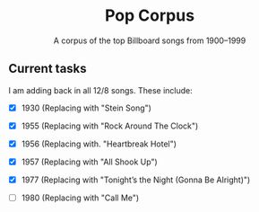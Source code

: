 <div align="center">
<h1>Pop Corpus</h1>
<p>A corpus of the top Billboard songs from 1900–1999</p>
</div>


## Current tasks

I am adding back in all 12/8 songs. These include:
- [x] 1930 (Replacing with "Stein Song")
- [x] 1955 (Replacing with "Rock Around The Clock")
- [x] 1956 (Replacing with. "Heartbreak Hotel")
- [x] 1957 (Replacing with "All Shook Up")
- [x] 1977 (Replacing with "Tonight’s the Night (Gonna Be Alright)")
- [ ] 1980 (Replacing with "Call Me")

